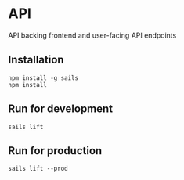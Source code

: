 # API
API backing frontend and user-facing API endpoints

Installation
------------
```
npm install -g sails
npm install
```

Run for development
-------------------
```
sails lift
```

Run for production
------------------
```
sails lift --prod
```
